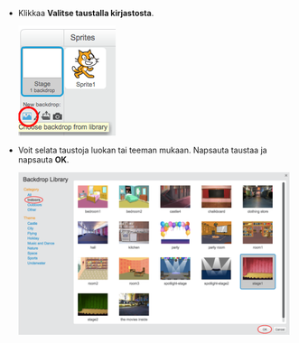 + Klikkaa **Valitse taustalla kirjastosta**.
    
    ![kuvakaappaus](images/stage-choose.png)

+ Voit selata taustoja luokan tai teeman mukaan. Napsauta taustaa ja napsauta **OK**.
    
    ![kuvakaappaus](images/backdrop.png)